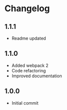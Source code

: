 # Changelog

## 1.1.1
* Readme updated

## 1.1.0
* Added webpack 2
* Code refactoring
* Improved documentation

## 1.0.0
* Initial commit